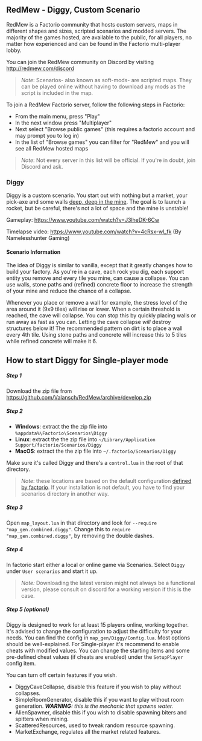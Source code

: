 ## RedMew - Diggy, Custom Scenario
RedMew is a Factorio community that hosts custom servers, maps in different shapes and sizes, scripted scenarios and
modded servers. The majority of the games hosted, are available to the public, for all players, no matter how
experienced and can be found in the Factorio multi-player lobby.

You can join the RedMew community on Discord by visiting http://redmew.com/discord

> _Note_: Scenarios- also known as soft-mods- are scripted maps. They can be played online without having to download
any mods as the script is included in the map.

To join a RedMew Factorio server, follow the following steps in Factorio:
 - From the main menu, press "Play"
 - In the next window press "Multiplayer"
 - Next select "Browse public games" (this requires a factorio account and may prompt you to log in)
 - In the list of "Browse games" you can filter for "RedMew" and you will see all RedMew hosted maps

> _Note_: Not every server in this list will be official. If you're in doubt, join Discord and ask.

### Diggy
Diggy is a custom scenario. You start out with nothing but a market, your pick-axe and some walls
[deep, deep in the mine](https://www.youtube.com/watch?v=ov5pxaIbJlM). The goal is to launch a rocket, but be careful,
there's not a lot of space and the mine is unstable!

Gameplay: https://www.youtube.com/watch?v=J3lheDK-6Cw

Timelapse video: https://www.youtube.com/watch?v=4cRsx-wl_fk (By Namelesshunter Gaming)

#### Scenario Information
The idea of Diggy is similar to vanilla, except that it greatly changes how to build your factory. As you're in a cave,
each rock you dig, each support entity you remove and every tile you mine, can cause a collapse. You can use walls,
stone paths and (refined) concrete floor to increase the strength of your mine and reduce the chance of a collapse.

Whenever you place or remove a wall for example, the stress level of the area around it (9x9 tiles) will rise or lower.
When a certain threshold is reached, the cave will collapse. You can stop this by quickly placing walls or run away as
fast as you can. Letting the cave collapse _will_ destroy structures below it! The recommended pattern on dirt is to
place a wall every 4th tile. Using stone paths and concrete will increase this to 5 tiles while refined concrete will
make it 6.

## How to start Diggy for Single-player mode

##### Step 1
Download the zip file from https://github.com/Valansch/RedMew/archive/develop.zip

##### Step 2
- **Windows**: extract the the zip file into `%appdata%\Factorio\Scenarios\Diggy`
- **Linux**: extract the the zip file into `~/Library/Application Support/factorio/Scenarios/Diggy`
- **MacOS**: extract the the zip file into `~/.factorio/Scenarios/Diggy`

Make sure it's called Diggy and there's a `control.lua` in the root of that directory.

> _Note_: these locations are based on the default configuration [defined by factorio](https://wiki.factorio.com/Application_directory). If your installation is not default, you have to find your scenarios directory in another way.

##### Step 3
Open `map_layout.lua` in that directory and look for `--require "map_gen.combined.diggy"`.
Change this to `require "map_gen.combined.diggy"`, by removing the double dashes.

##### Step 4
In factorio start either a local or online game via Scenarios. Select `Diggy` under
`User scenarios` and start it up.

> _Note:_ Downloading the latest version might not always be a functional version, please consult on discord for a
working version if this is the case.

##### Step 5 (optional)
Diggy is designed to work for at least 15 players online, working together. It's advised to change the configuration
to adjust the difficulty for your needs. You can find the config in `map_gen/Diggy/Config.lua`. Most options should be
well-explained. For Single-player it's recommend to enable cheats with modified values. You can change the starting
items and some pre-defined cheat values (if cheats are enabled) under the `SetupPlayer` config item.

You can turn off certain features if you wish.
 - DiggyCaveCollapse, disable this feature if you wish to play without collapses.
 - SimpleRoomGenerator, disable this if you want to play without room generation. _**WARNING:** this is the mechanic that
 spawns water._
 - AlienSpawner, disable this if you wish to disable spawning biters and spitters when mining.
 - ScatteredResources, used to tweak random resource spawning.
 - MarketExchange, regulates all the market related features.
